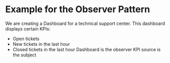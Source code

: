 # Example for the Observer Pattern
We are creating a Dashboard for a technical support center.
This dashboard displays certain KPIs:
* Open tickets
* New tickets in the last hour
* Closed tickets in the last hour
Dashboard is the observer
KPI source is the subject
